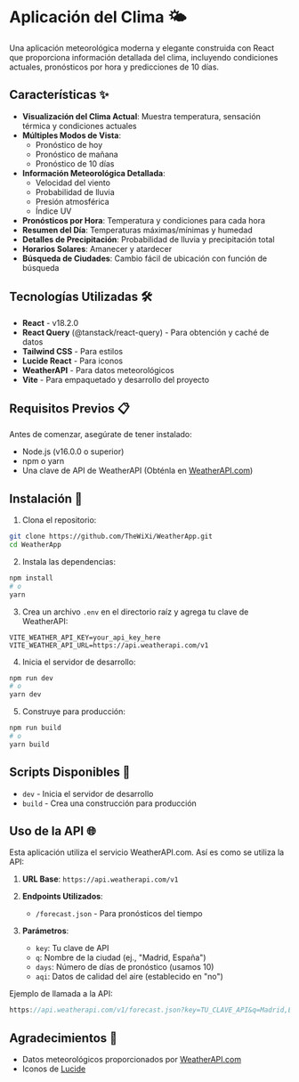 # Aplicación del Clima 🌤️

Una aplicación meteorológica moderna y elegante construida con React que proporciona información detallada del clima, incluyendo condiciones actuales, pronósticos por hora y predicciones de 10 días.

## Características ✨

- **Visualización del Clima Actual**: Muestra temperatura, sensación térmica y condiciones actuales
- **Múltiples Modos de Vista**:
  - Pronóstico de hoy
  - Pronóstico de mañana
  - Pronóstico de 10 días
- **Información Meteorológica Detallada**:
  - Velocidad del viento
  - Probabilidad de lluvia
  - Presión atmosférica
  - Índice UV
- **Pronósticos por Hora**: Temperatura y condiciones para cada hora
- **Resumen del Día**: Temperaturas máximas/mínimas y humedad
- **Detalles de Precipitación**: Probabilidad de lluvia y precipitación total
- **Horarios Solares**: Amanecer y atardecer
- **Búsqueda de Ciudades**: Cambio fácil de ubicación con función de búsqueda

## Tecnologías Utilizadas 🛠️

- **React** - v18.2.0
- **React Query** (@tanstack/react-query) - Para obtención y caché de datos
- **Tailwind CSS** - Para estilos
- **Lucide React** - Para iconos
- **WeatherAPI** - Para datos meteorológicos
- **Vite** - Para empaquetado y desarrollo del proyecto

## Requisitos Previos 📋

Antes de comenzar, asegúrate de tener instalado:

- Node.js (v16.0.0 o superior)
- npm o yarn
- Una clave de API de WeatherAPI (Obténla en [WeatherAPI.com](https://www.weatherapi.com/))

## Instalación 🚀

1. Clona el repositorio:

```bash
git clone https://github.com/TheWiXi/WeatherApp.git
cd WeatherApp
```

2. Instala las dependencias:

```bash
npm install
# o
yarn
```

3. Crea un archivo `.env` en el directorio raíz y agrega tu clave de WeatherAPI:

```env
VITE_WEATHER_API_KEY=your_api_key_here
VITE_WEATHER_API_URL=https://api.weatherapi.com/v1
```

4. Inicia el servidor de desarrollo:

```bash
npm run dev
# o
yarn dev
```

5. Construye para producción:

```bash
npm run build
# o
yarn build
```

## Scripts Disponibles 📝

- `dev` - Inicia el servidor de desarrollo
- `build` - Crea una construcción para producción

## Uso de la API 🌐

Esta aplicación utiliza el servicio WeatherAPI.com. Así es como se utiliza la API:

1. **URL Base**: `https://api.weatherapi.com/v1`
2. **Endpoints Utilizados**:

   - `/forecast.json` - Para pronósticos del tiempo
3. **Parámetros**:

   - `key`: Tu clave de API
   - `q`: Nombre de la ciudad (ej., "Madrid, España")
   - `days`: Número de días de pronóstico (usamos 10)
   - `aqi`: Datos de calidad del aire (establecido en "no")

Ejemplo de llamada a la API:

```javascript
https://api.weatherapi.com/v1/forecast.json?key=TU_CLAVE_API&q=Madrid,España&days=10&aqi=no
```

## Agradecimientos 🙏

- Datos meteorológicos proporcionados por [WeatherAPI.com](https://www.weatherapi.com/)
- Iconos de [Lucide](https://lucide.dev/)
